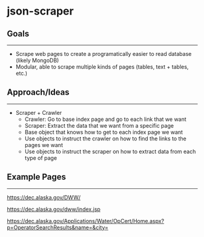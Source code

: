 # json-scraper

## Goals
---

* Scrape web pages to create a programatically easier to read database (likely MongoDB)
* Modular, able to scrape multiple kinds of pages (tables, text + tables, etc.)


## Approach/Ideas
---

* Scraper + Crawler
  * Crawler: Go to base index page and go to each link that we want
  * Scraper: Extract the data that we want from a specific page
  * Base object that knows how to get to each index page we want
  * Use objects to instruct the crawler on how to find the links to the pages we want
  * Use objects to instruct the scraper on how to extract data from each type of page


## Example Pages
---

https://dec.alaska.gov/DWW/

https://dec.alaska.gov/dww/index.jsp

https://dec.alaska.gov/Applications/Water/OpCert/Home.aspx?p=OperatorSearchResults&name=&city=
